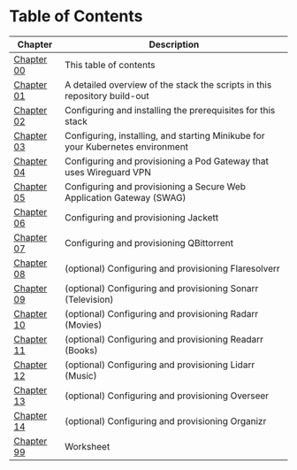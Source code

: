 # Table of Contents

| Chapter                                            | Description                                                                    |
|----------------------------------------------------|--------------------------------------------------------------------------------|
| [Chapter 00](00-table-of-contents.md)              | This table of contents                                                         |
| [Chapter 01](01-overview.md)                       | A detailed overview of the stack the scripts in this repository build-out      |
| [Chapter 02](02-prerequisites.md)                  | Configuring and installing the prerequisites for this stack                    |
| [Chapter 03](03-minikube.md)                       | Configuring, installing, and starting Minikube for your Kubernetes environment |
| [Chapter 04](04-vpn-and-pod-gateway.md)            | Configuring and provisioning a Pod Gateway that uses Wireguard VPN             |
| [Chapter 05](05-secure-web-application-gateway.md) | Configuring and provisioning a Secure Web Application Gateway (SWAG)           |
| [Chapter 06](06-jackett.md)                        | Configuring and provisioning Jackett                                           |
| [Chapter 07](07-qbittorrent.md)                    | Configuring and provisioning QBittorrent                                       |
| [Chapter 08](08-flaresolverr.md)                   | (optional) Configuring and provisioning Flaresolverr                           |
| [Chapter 09](09-sonarr.md)                         | (optional) Configuring and provisioning Sonarr (Television)                    |
| [Chapter 10](10-radarr.md)                         | (optional) Configuring and provisioning Radarr (Movies)                        |
| [Chapter 11](11-readarr.md)                        | (optional) Configuring and provisioning Readarr (Books)                        |
| [Chapter 12](12-lidarr.md)                         | (optional) Configuring and provisioning Lidarr (Music)                         |
| [Chapter 13](13-overseer.md)                       | (optional) Configuring and provisioning Overseer                               |
| [Chapter 14](14-organizr.md)                       | (optional) Configuring and provisioning Organizr                               |
| [Chapter 99](99-worksheet.md)                      | Worksheet                                                                      |
